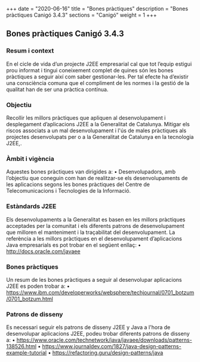 +++
date        = "2020-06-16"
title       = "Bones pràctiques"
description = "Bones pràctiques Canigó 3.4.3"
sections    = "Canigó"
weight      = 1
+++

## Bones pràctiques Canigó 3.4.3

### Resum i context

En el cicle de vida d’un projecte J2EE empresarial cal que tot l’equip estigui prou informat i tingui coneixement complet de quines són les bones pràctiques a seguir així com saber gestionar-les. Per tal efecte ha d’existir una consciència comuna que el compliment de les normes i la gestió de la qualitat han de ser una pràctica contínua.

### Objectiu

Recollir les millors pràctiques que apliquen al desenvolupament i desplegament d’aplicacions J2EE a la Generalitat de Catalunya.
Mitigar els riscos associats a un mal desenvolupament i l'ús de males pràctiques als projectes desenvolupats per o a la Generalitat de Catalunya en la tecnologia J2EE,. 

### Àmbit i vigència

Aquestes bones pràctiques van dirigides a:
• Desenvolupadors, amb l’objectiu que coneguin com han de realitzar-se els desenvolupaments de les aplicacions segons les bones pràctiques del Centre de Telecomunicacions i Tecnologies de la Informació.

### Estàndards J2EE

Els desenvolupaments a la Generalitat es basen en les millors pràctiques acceptades per la comunitat i els diferents patrons de desenvolupament que milloren el manteniment i la traçabilitat del
desenvolupament.
La referència a les millors pràctiques en el desenvolupament d’aplicacions Java empresarials es pot trobar en el següent enllaç: 
• http://docs.oracle.com/javaee

### Bones pràctiques

Un resum de les bones pràctiques a seguir al desenvolupar aplicacions J2EE es poden trobar a: 
• https://www.ibm.com/developerworks/websphere/techjournal/0701_botzum/0701_botzum.html

### Patrons de disseny

Es necessari seguir els patrons de disseny J2EE y Java a l'hora de desenvolupar aplicacions J2EE, podeu trobar diferents patrons de disseny a: 
• https://www.oracle.com/technetwork/java/javaee/downloads/patterns-138526.html
• https://www.journaldev.com/1827/java-design-patterns-example-tutorial
• https://refactoring.guru/design-patterns/java